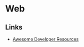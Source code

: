 # Web

## Links 

- [Awesome Developer Resources](https://nelsonmichael.dev/awesome-developer-resources-ckcrin0gg00khpms1gbue38dz)